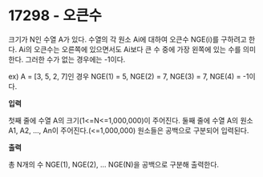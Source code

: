 # 17298 - 오큰수

크기가 N인 수열 A가 있다. 수열의 각 원소 Ai에 대하여 오큰수 NGE(i)를 구하려고 한다.
Ai의 오큰수는 오른쪽에 있으면서도 Ai보다 큰 수 중에 가장 왼쪽에 있는 수를 의미한다. 그러한 수가 없는 경우에는 -1이다.

ex) A = [3, 5, 2, 7]인 경우 NGE(1) = 5, NGE(2) = 7, NGE(3) = 7, NGE(4) = -1이다.

**입력**

첫째 줄에 수열 A의 크기(1<=N<=1,000,000)이 주어진다.
둘째 줄에 수열 A의 원소 A1, A2, ..., An이 주어진다.(<=1,000,000)
원소들은 공백으로 구분되어 입력된다.

**출력**

총 N개의 수 NGE(1), NGE(2), ... NGE(N)을 공백으로 구분해 출력한다.
